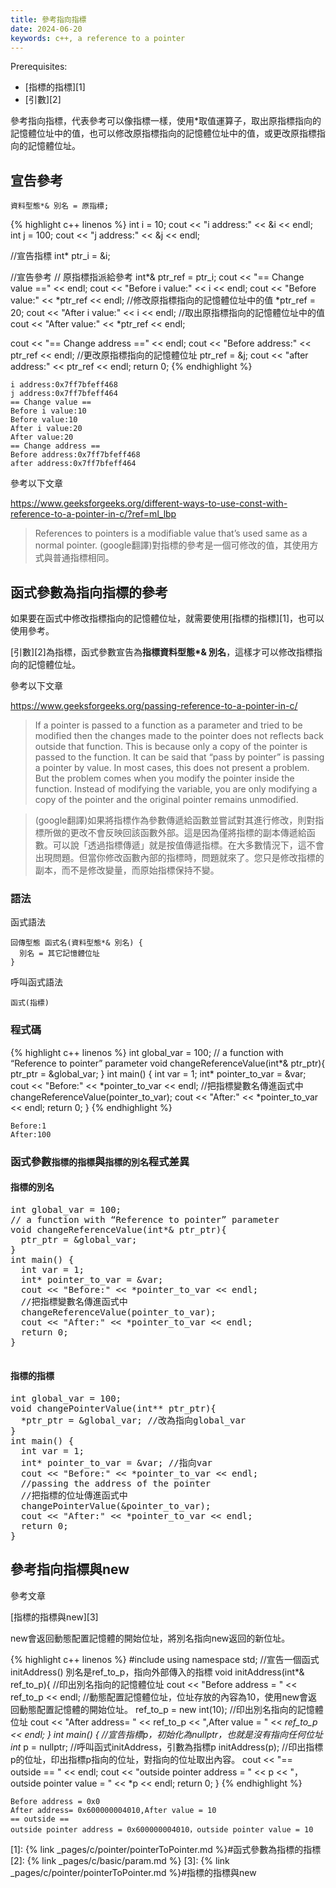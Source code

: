 ```yaml
---
title: 參考指向指標
date: 2024-06-20
keywords: c++, a reference to a pointer
---
```


Prerequisites:

- [指標的指標][1]
- [引數][2]

參考指向指標，代表參考可以像指標一樣，使用\*取值運算子，取出原指標指向的記憶體位址中的值，也可以修改原指標指向的記憶體位址中的值，或更改原指標指向的記憶體位址。

## 宣告參考
```
資料型態*& 別名 = 原指標;
```
{% highlight c++ linenos %}
  int i = 10;
  cout << "i address:" << &i << endl;
  int j = 100;
  cout << "j address:" << &j << endl;

  //宣告指標
  int* ptr_i = &i;

  //宣告參考
  // 原指標指派給參考
  int*& ptr_ref = ptr_i;
  cout << "== Change value ==" << endl;
  cout << "Before i value:" << i << endl;
  cout << "Before value:" << *ptr_ref << endl;
  //修改原指標指向的記憶體位址中的值
  *ptr_ref = 20;
  cout << "After i value:" << i << endl;
  //取出原指標指向的記憶體位址中的值
  cout << "After value:" << *ptr_ref << endl;
  
  cout << "== Change address ==" << endl;
  cout << "Before address:" << ptr_ref << endl;
  //更改原指標指向的記憶體位址
  ptr_ref = &j;
  cout << "after address:" << ptr_ref << endl;
  return 0;
{% endhighlight %}

```
i address:0x7ff7bfeff468
j address:0x7ff7bfeff464
== Change value ==
Before i value:10
Before value:10
After i value:20
After value:20
== Change address ==
Before address:0x7ff7bfeff468
after address:0x7ff7bfeff464
```

參考以下文章

<https://www.geeksforgeeks.org/different-ways-to-use-const-with-reference-to-a-pointer-in-c/?ref=ml_lbp>

>References to pointers is a modifiable value that’s used same as a normal pointer.
>(google翻譯)對指標的參考是一個可修改的值，其使用方式與普通指標相同。


## 函式參數為指向指標的參考

如果要在函式中修改指標指向的記憶體位址，就需要使用[指標的指標][1]，也可以使用參考。

[引數][2]為指標，函式參數宣告為**指標資料型態\*& 別名**，這樣才可以修改指標指向的記憶體位址。

參考以下文章

<https://www.geeksforgeeks.org/passing-reference-to-a-pointer-in-c/>

> If a pointer is passed to a function as a parameter and tried to be modified then the changes made to the pointer does not reflects back outside that function. This is because only a copy of the pointer is passed to the function. It can be said that “pass by pointer” is passing a pointer by value. In most cases, this does not present a problem. But the problem comes when you modify the pointer inside the function. Instead of modifying the variable, you are only modifying a copy of the pointer and the original pointer remains unmodified.

> (google翻譯)如果將指標作為參數傳遞給函數並嘗試對其進行修改，則對指標所做的更改不會反映回該函數外部。這是因為僅將指標的副本傳遞給函數。可以說「透過指標傳遞」就是按值傳遞指標。在大多數情況下，這不會出現問題。但當你修改函數內部的指標時，問題就來了。您只是修改指標的副本，而不是修改變量，而原始指標保持不變。


### 語法

函式語法

```
回傳型態 函式名(資料型態*& 別名) {
  別名 = 其它記憶體位址
}
```

呼叫函式語法

```
函式(指標)
```

### 程式碼

{% highlight c++ linenos %}
int global_var = 100;
// a function with “Reference to pointer” parameter
void changeReferenceValue(int*& ptr_ptr){
  ptr_ptr = &global_var;
}
int main() {
  int var = 1;
  int* pointer_to_var = &var;
  cout << "Before:" << *pointer_to_var << endl;
  //把指標變數名傳進函式中
  changeReferenceValue(pointer_to_var);
  cout << "After:" << *pointer_to_var << endl;
  return 0;
}
{% endhighlight %}

```
Before:1
After:100
```

### 函式參數`指標的指標`與`指標的別名`程式差異

#### 指標的別名

<pre>
int global_var = 100;
// a function with “Reference to pointer” parameter
void changeReferenceValue(<span class="markline">int*&</span> ptr_ptr){
  <span class="markline">ptr_ptr</span> = &global_var;
}
int main() {
  int var = 1;
  int* pointer_to_var = &var;
  cout << "Before:" << *pointer_to_var << endl;
  //把指標變數名傳進函式中
  changeReferenceValue(<span class="markline">pointer_to_var</span>);
  cout << "After:" << *pointer_to_var << endl;
  return 0;
}

</pre>

#### 指標的指標

<pre>
int global_var = 100;
void changePointerValue(<span class="markline">int**</span> ptr_ptr){
  <span class="markline">*ptr_ptr</span> = &global_var; //改為指向global_var
}
int main() {
  int var = 1;
  int* pointer_to_var = &var; //指向var
  cout << "Before:" << *pointer_to_var << endl;
  //passing the address of the pointer
  //把指標的位址傳進函式中
  changePointerValue(<span class="markline">&pointer_to_var</span>);
  cout << "After:" << *pointer_to_var << endl;
  return 0;
}
</pre>

## 參考指向指標與new

參考文章

[指標的指標與new][3]

new會返回動態配置記憶體的開始位址，將別名指向new返回的新位址。

{% highlight c++ linenos %}
#include <iostream>
using namespace std;
//宣告一個函式initAddress() 別名是ref_to_p，指向外部傳入的指標
void initAddress(int*& ref_to_p){
  //印出別名指向的記憶體位址
  cout << "Before address = " << ref_to_p << endl;
  //動態配置記憶體位址，位址存放的內容為10，使用new會返回動態配置記憶體的開始位址。
  ref_to_p = new int(10);
  //印出別名指向的記憶體位址
  cout  << "After address= " << ref_to_p << ",After value = " << *ref_to_p << endl;
}
int main() {
  //宣告指標p，初始化為nullptr，也就是沒有指向任何位址
  int* p = nullptr;
  //呼叫函式initAddress，引數為指標p
  initAddress(p);
  //印出指標p的位址，印出指標p指向的位址，對指向的位址取出內容。
  cout << "== outside == " << endl;
  cout << "outside pointer address = " << p << "，outside pointer value = " << *p << endl;
  return 0;
}
{% endhighlight %}

```
Before address = 0x0
After address= 0x600000004010,After value = 10
== outside == 
outside pointer address = 0x600000004010，outside pointer value = 10
```

[1]: {% link _pages/c/pointer/pointerToPointer.md %}#函式參數為指標的指標
[2]: {% link _pages/c/basic/param.md %}
[3]: {% link _pages/c/pointer/pointerToPointer.md %}#指標的指標與new